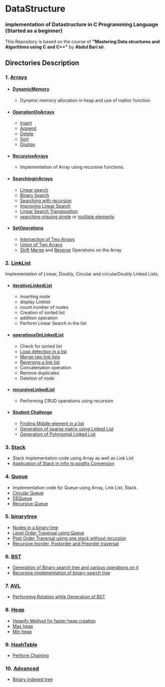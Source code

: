 # DataStructure
### implementation of Datastructure in C Programming Language (Started as a beginner)
This Repository is based on the course of **"Mastering Data structures and Algorithms using C and C++"** by **Abdul Bari sir**.  
## Directories Description
### 1. [Arrays](https://github.com/najm09/DataStructure/tree/master/Arrays)
  * #### [DynamicMemory](https://github.com/najm09/DataStructure/tree/master/Arrays/DynamicMemory)
    * Dynamic memory allocation in heap and use of malloc function.
  * #### [OperationOnArrays](https://github.com/najm09/DataStructure/tree/master/Arrays/OperationsOnArrays)
      * [Insert](https://github.com/najm09/DataStructure/blob/master/Arrays/OperationsOnArrays/array_insert.c)
      * [Append](https://github.com/najm09/DataStructure/blob/master/Arrays/OperationsOnArrays/array_append.c)
      * [Delete](https://github.com/najm09/DataStructure/blob/master/Arrays/OperationsOnArrays/array_delete.c)
      * [Sort](https://github.com/najm09/DataStructure/blob/master/Arrays/OperationsOnArrays/array_insertSort.c)
      * [Display](https://github.com/najm09/DataStructure/blob/master/Arrays/OperationsOnArrays/array_display.c)
  * #### [RecursiveArrays](https://github.com/najm09/DataStructure/tree/master/Arrays/RecursiveArrays)
    * Implementation of Array using recursive functions.
  * #### [SearchinginArrays](https://github.com/najm09/DataStructure/tree/master/Arrays/SearchingInArrays)
      * [Linear search](https://github.com/najm09/DataStructure/blob/master/Arrays/SearchingInArrays/array_linearSearch.c)
      * [Binary Search](https://github.com/najm09/DataStructure/blob/master/Arrays/SearchingInArrays/binarySearch_iterative.c)
      * [Searching with recursion](https://github.com/najm09/DataStructure/blob/master/Arrays/SearchingInArrays/binarySearch_recursive.c)
      * [Improving Linear Search](https://github.com/najm09/DataStructure/blob/master/Arrays/SearchingInArrays/array_linearSearchImproved.c)
      * [Linear Search Transposition](https://github.com/najm09/DataStructure/blob/master/Arrays/SearchingInArrays/array_linearSearschTransposition.c)
      * [searching missing single](https://github.com/najm09/DataStructure/blob/master/Arrays/SearchingInArrays/arrays_returnMissing.c) or [multiple elements](https://github.com/najm09/DataStructure/blob/master/Arrays/SearchingInArrays/array_multiple_missing.c)
  * #### [SetOperations](https://github.com/najm09/DataStructure/tree/master/Arrays/SetOperation)
      * [Intersection of Two Arrays](https://github.com/najm09/DataStructure/blob/master/Arrays/SetOperation/array_intersection.c)
      * [Union of Two Arrays](https://github.com/najm09/DataStructure/blob/master/Arrays/SetOperation/arrays_union.c)
      * [Shift](https://github.com/najm09/DataStructure/blob/master/Arrays/SetOperation/array_shift.c) [Merge](https://github.com/najm09/DataStructure/blob/master/Arrays/SetOperation/arrays_merge.c) and [Reverse](https://github.com/najm09/DataStructure/blob/master/Arrays/SetOperation/array_reverse.c) Operations on the Array
### 2. [LinkList](https://github.com/najm09/DataStructure/tree/master/LinkedList)
   Implementation of Linear, Doubly, Circular and circularDoubly Linked Lists.
   * #### [iterativeLinkedList](https://github.com/najm09/DataStructure/tree/master/LinkedList/iterativeLinkedList)
        * Inserting node
        * display Linklist
        * count number of nodes
        * Creation of sorted list
        * addition operation
        * Perform Linear Search in the list
   * #### [operationsOnLinkedList](https://github.com/najm09/DataStructure/tree/master/LinkedList/operationsOnLinkedList)
        * Check for sorted list
        * [Loop detection in a list](https://github.com/najm09/DataStructure/blob/master/LinkedList/operationsOnLinkedList/loopDetection.c)
        * [Merge two link lists](https://github.com/najm09/DataStructure/blob/master/LinkedList/operationsOnLinkedList/mergeTwoLinks.c)
        * [Reversing a link list](https://github.com/najm09/DataStructure/blob/master/LinkedList/operationsOnLinkedList/reversingLinks.c)
        * Concatenation operation
        * Remove duplicates
        * Deletion of node
  * #### [recursiveLinkedList](https://github.com/najm09/DataStructure/tree/master/LinkedList/recursiveLinkedList)
    * Performing CRUD operations using recursion
  * #### [Student Challenge](https://github.com/najm09/DataStructure/tree/master/Stack)
       * [Finding Middle element in a list](https://github.com/najm09/DataStructure/blob/master/LinkedList/studentChallenge/middleElement.c)
       * [Generation of sparse matrix using Linked List](https://github.com/najm09/DataStructure/blob/master/LinkedList/studentChallenge/sparseMatrix.c)
       * [Generation of Polynomial Linked List](https://github.com/najm09/DataStructure/blob/master/LinkedList/studentChallenge/polynomial.c)        
### 3. [Stack](https://github.com/najm09/DataStructure/tree/master/Stack)
  * Stack Implementation code using Array as well as Link List
  * [Application of Stack in infix to postfix Conversion](https://github.com/najm09/DataStructure/blob/master/Stack/application.c)
### 4. [Queue](https://github.com/najm09/DataStructure/tree/master/Queue)
  * Implementation code for Queue using Array, Link List, Stack.
  * [Circular Queue](https://github.com/najm09/DataStructure/blob/master/Queue/circularQueueArray.c)
  * [DEQueue](https://github.com/najm09/DataStructure/blob/master/Queue/DEQueue.c)
  * [Recursive Queue](https://github.com/najm09/DataStructure/blob/master/Queue/recursiveQueue.c)
### 5. [binarytree](https://github.com/najm09/DataStructure/tree/master/binarytree)
  * [Nodes in a binary tree](https://github.com/najm09/DataStructure/blob/master/binarytree/nodes.c)
  * [Level Order Traversal using Queue](https://github.com/najm09/DataStructure/blob/master/binarytree/levelorder.c)
  * [Post Order Traversal using one stack without recursion](https://github.com/najm09/DataStructure/blob/master/binarytree/postorder.c)
  * [Recursive Inorder, Postorder and Preorder traversal](https://github.com/najm09/DataStructure/blob/master/binarytree/create_tree.c)
### 6. [BST](https://github.com/najm09/DataStructure/tree/master/BST)
  * [Generation of Binary search tree and various operations on it](https://github.com/najm09/DataStructure/blob/master/BST/main.c)
  * [Recursive implementation of binary search tree](https://github.com/najm09/DataStructure/blob/master/BST/recursive.c)
### 7. [AVL](https://github.com/najm09/DataStructure/tree/master/AVL)
  * [Performing Rotation while Generation of BST](https://github.com/najm09/DataStructure/tree/master/AVL)
### 8. [Heap](https://github.com/najm09/DataStructure/tree/master/Heap)
* [Heapify Method for faster heap creation](https://github.com/najm09/DataStructure/blob/master/Heap/heapify.c)
* [Max heap](https://github.com/najm09/DataStructure/tree/master/Heap/MaxHeap)
* [Min heap](https://github.com/najm09/DataStructure/tree/master/Heap/MinHeap)
### 9. [HashTable](https://github.com/najm09/DataStructure/tree/master/HashTable)
  * [Perform Chaining](https://github.com/najm09/DataStructure/blob/master/HashTable/chaining.c)
### 10. [Advanced](https://github.com/najm09/DataStructure/tree/master/Advanced)
  * [Binary indexed tree](https://github.com/najm09/DataStructure/blob/master/Advanced/binaryIndexTree.cpp)

